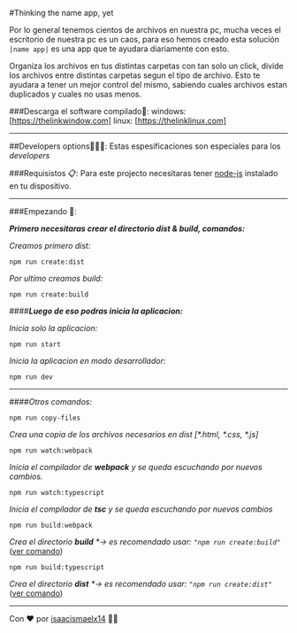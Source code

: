 #Thinking the name app, yet

Por lo general tenemos cientos de archivos en nuestra pc, mucha veces el escritorio de nuestra pc es un caos, para eso hemos creado esta solución `|name app|` es una app que te ayudara diariamente con esto.

Organiza los archivos en tus distintas carpetas con tan solo un click, divide los archivos entre distintas carpetas segun el tipo de archivo. Esto te ayudara a tener un mejor control del mismo, sabiendo cuales archivos estan duplicados y cuales no usas menos.

###Descarga el software compilado💞:
windows: [https://thelinkwindow.com]
linux: [https://thelinklinux.com]

---

##Developers options👨🏾‍💻:
Estas espesificaciones son especiales para los _developers_

###Requisistos 📋:
Para este projecto necesitaras tener [node-js](https://nodejs.org/en/) instalado en tu dispositivo.

---

###Empezando 🚀:

**_Primero necesitaras crear el directorio dist & build, comandos:_**

_Creamos primero dist:_

```
npm run create:dist
```

_Por ultimo creamos build:_

```
npm run create:build
```

####**_Luego de eso podras inicia la aplicacion:_**

_Inicia solo la aplicacion:_

```
npm run start
```

_Inicia la aplicacion en modo desarrollador:_

```
npm run dev
```

---

####_Otros comandos_:

```
npm run copy-files
```

_Crea una copia de los archivos necesarios en dist [*.html, *.css, *.js]_

```
npm run watch:webpack
```

_Inicia el compilador de **webpack** y se queda escuchando por nuevos cambios._

```
npm run watch:typescript
```

_Inicia el compilador de **tsc** y se queda escuchando por nuevos cambios_

```
npm run build:webpack
```

_Crea el directorio **build** \*-> es recomendado usar: `"npm run create:build"`_([ver comando](#empezando))

```
npm run build:typescript
```

_Crea el directorio **dist** \*-> es recomendado usar: `"npm run create:dist"`_ ([ver comando](#empezando))

---

Con ❤️ por [isaacismaelx14](https://github.com/isaacismaelx14) ✌🏾
